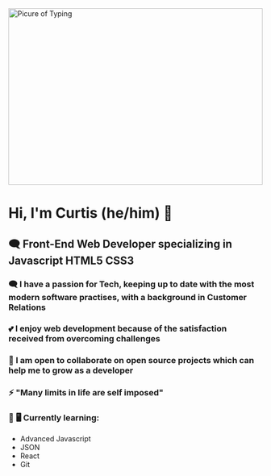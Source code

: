 <picture>
 <img alt="Picure of Typing" width="100%" height="350px" src="https://images.unsplash.com/photo-1604818640599-71bda0165d53?ixlib=rb-4.0.3&ixid=MnwxMjA3fDB8MHxzZWFyY2h8MTJ8fGxlZHxlbnwwfHwwfHw%3D&w=1000&q=80">
</picture>

# Hi, I'm Curtis (he/him) 👋

## :left_speech_bubble: Front-End Web Developer specializing in Javascript HTML5 CSS3

### :left_speech_bubble: I have a passion for Tech, keeping up to date with the most modern software practises, with a background in Customer Relations

### :two_hearts: I enjoy web development because of the satisfaction received from overcoming challenges

### :handshake: I am open to collaborate on open source projects which can help me to grow as a developer

### :zap: "Many limits in life are self imposed"

### :memo: :desktop_computer: Currently learning:

- Advanced Javascript
- JSON
- React 
- Git




<!--
**Curt-Dev-Hub/Curt-Dev-Hub** is a ✨ _special_ ✨ repository because its `README.md` (this file) appears on your GitHub profile.

Here are some ideas to get you started:

- 🔭 I’m currently working on ...
- 🌱 I’m currently learning ...
- 👯 I’m looking to collaborate on ...
- 🤔 I’m looking for help with ...
- 💬 Ask me about ...
- 📫 How to reach me: ...
- 😄 Pronouns: ...
- ⚡ Fun fact: ...
-->
